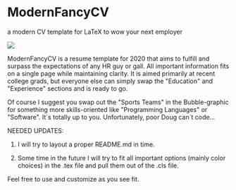 # ModernFancyCV
a modern CV template for LaTeX to wow your next employer

![](/img/ModernFancyCV_2020.jpeg)

ModernFancyCV is a resume template for 2020 that aims to fulfill and surpass the expectations of any HR guy or gall. 
All important information fits on a single page while maintaining clarity.
It is aimed primarily at recent college grads, but everyone else can simply swap the "Education" and "Experience" sections and is ready to go.

Of course I suggest you swap out the "Sports Teams" in the Bubble-graphic for something more skills-oriented like "Programming Languages" or "Software". It´s totally up to you. Unfortunately, poor Doug can´t code...

NEEDED UPDATES:
1. I will try to layout a proper README.md in time.

2. Some time in the future I will try to fit all important options (mainly color choices) in the .tex file and pull them out of the .cls file.

Feel free to use and customize as you see fit.

